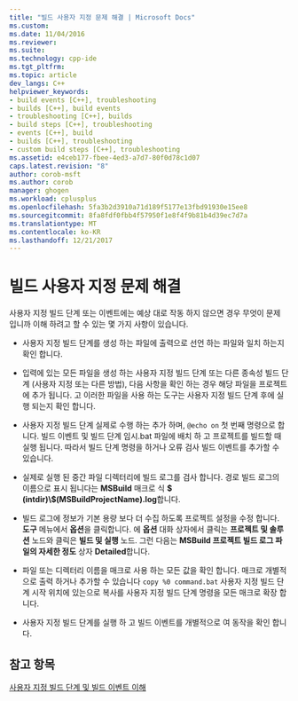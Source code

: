 ```yaml
---
title: "빌드 사용자 지정 문제 해결 | Microsoft Docs"
ms.custom: 
ms.date: 11/04/2016
ms.reviewer: 
ms.suite: 
ms.technology: cpp-ide
ms.tgt_pltfrm: 
ms.topic: article
dev_langs: C++
helpviewer_keywords:
- build events [C++], troubleshooting
- builds [C++], build events
- troubleshooting [C++], builds
- build steps [C++], troubleshooting
- events [C++], build
- builds [C++], troubleshooting
- custom build steps [C++], troubleshooting
ms.assetid: e4ceb177-fbee-4ed3-a7d7-80f0d78c1d07
caps.latest.revision: "8"
author: corob-msft
ms.author: corob
manager: ghogen
ms.workload: cplusplus
ms.openlocfilehash: 5fa3b2d3910a71d189f5177e13fbd91930e15ee8
ms.sourcegitcommit: 8fa8fdf0fbb4f57950f1e8f4f9b81b4d39ec7d7a
ms.translationtype: MT
ms.contentlocale: ko-KR
ms.lasthandoff: 12/21/2017
---
```

# <a name="troubleshooting-build-customizations"></a>빌드 사용자 지정 문제 해결
사용자 지정 빌드 단계 또는 이벤트에는 예상 대로 작동 하지 않으면 경우 무엇이 문제 입니까 이해 하려고 할 수 있는 몇 가지 사항이 있습니다.  
  
-   사용자 지정 빌드 단계를 생성 하는 파일에 출력으로 선언 하는 파일와 일치 하는지 확인 합니다.  
  
-   입력에 있는 모든 파일을 생성 하는 사용자 지정 빌드 단계 또는 다른 종속성 빌드 단계 (사용자 지정 또는 다른 방법), 다음 사항을 확인 하는 경우 해당 파일을 프로젝트에 추가 됩니다. 고 이러한 파일을 사용 하는 도구는 사용자 지정 빌드 단계 후에 실행 되는지 확인 합니다.  
  
-   사용자 지정 빌드 단계 실제로 수행 하는 추가 하며, `@echo on` 첫 번째 명령으로 합니다. 빌드 이벤트 및 빌드 단계 임시.bat 파일에 배치 하 고 프로젝트를 빌드할 때 실행 됩니다. 따라서 빌드 단계 명령을 하거나 오류 검사 빌드 이벤트를 추가할 수 있습니다.  
  
-   실제로 실행 된 중간 파일 디렉터리에 빌드 로그를 검사 합니다. 경로 빌드 로그의 이름으로 표시 됩니다는 **MSBuild** 매크로 식 **$ (intdir)\\$(MSBuildProjectName).log**합니다.  
  
-   빌드 로그에 정보가 기본 용량 보다 더 수집 하도록 프로젝트 설정을 수정 합니다. **도구** 메뉴에서 **옵션**을 클릭합니다. 에 **옵션** 대화 상자에서 클릭는 **프로젝트 및 솔루션** 노드와 클릭은 **빌드 및 실행** 노드. 그런 다음는 **MSBuild 프로젝트 빌드 로그 파일의 자세한 정도** 상자 **Detailed**합니다.  
  
-   파일 또는 디렉터리 이름을 매크로 사용 하는 모든 값을 확인 합니다. 매크로 개별적으로 출력 하거나 추가할 수 있습니다 `copy %0 command.bat` 사용자 지정 빌드 단계 시작 위치에 있는으로 복사를 사용자 지정 빌드 단계 명령을 모든 매크로 확장 합니다.  
  
-   사용자 지정 빌드 단계를 실행 하 고 빌드 이벤트를 개별적으로 여 동작을 확인 합니다.  
  
## <a name="see-also"></a>참고 항목  
 [사용자 지정 빌드 단계 및 빌드 이벤트 이해](../ide/understanding-custom-build-steps-and-build-events.md)